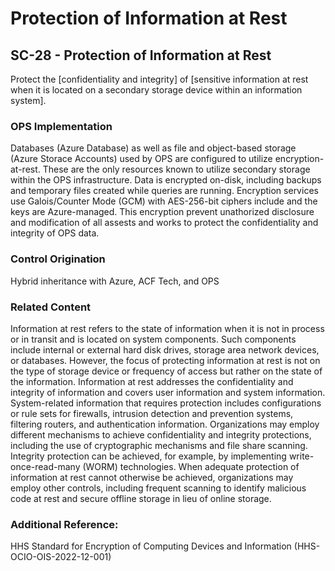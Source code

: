 # Protection of Information at Rest
## SC-28 - Protection of Information at Rest

Protect the [confidentiality and integrity] of [sensitive information at rest when it is located on a secondary storage device within an information system].

### OPS Implementation

Databases (Azure Database) as well as file and object-based storage (Azure Storace Accounts) used by OPS are configured to utilize encryption-at-rest. These are the only resources known to utilize secondary storage within the OPS infrastructure. Data is encrypted on-disk, including backups and temporary files created while queries are running. Encryption services use Galois/Counter Mode (GCM) with AES-256-bit ciphers include and the keys are Azure-managed. This encryption prevent unathorized disclosure and modification of all assests and works to protect the confidentiality and integrity of OPS data. 

### Control Origination

Hybrid inheritance with Azure, ACF Tech, and OPS

### Related Content

Information at rest refers to the state of information when it is not in process or in transit and is located on system components. Such components include internal or external hard disk drives, storage area network devices, or databases. However, the focus of protecting information at rest is not on the type of storage device or frequency of access but rather on the state of the information. Information at rest addresses the confidentiality and integrity of information and covers user information and system information. System-related information that requires protection includes configurations or rule sets for firewalls, intrusion detection and prevention systems, filtering routers, and authentication information. Organizations may employ different mechanisms to achieve confidentiality and integrity protections, including the use of cryptographic mechanisms and file share scanning. Integrity protection can be achieved, for example, by implementing write-once-read-many (WORM) technologies. When adequate protection of information at rest cannot otherwise be achieved, organizations may employ other controls, including frequent scanning to identify malicious code at rest and secure offline storage in lieu of online storage.

### Additional Reference:

HHS Standard for Encryption of Computing Devices and Information (HHS-OCIO-OIS-2022-12-001)
